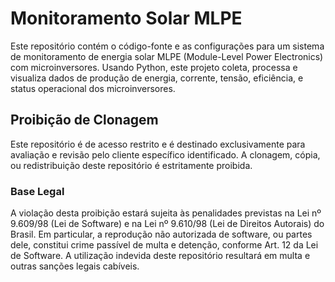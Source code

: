 # Monitoramento Solar MLPE

Este repositório contém o código-fonte e as configurações para um sistema de monitoramento 
de energia solar MLPE (Module-Level Power Electronics) com microinversores. Usando Python, 
este projeto coleta, processa e visualiza dados de produção de energia, corrente, tensão,
 eficiência, e status operacional dos microinversores.

## Proibição de Clonagem

Este repositório é de acesso restrito e é destinado exclusivamente para avaliação e revisão 
pelo cliente específico identificado. A clonagem, cópia, ou redistribuição deste repositório é estritamente proibida.

### Base Legal

A violação desta proibição estará sujeita às penalidades previstas na Lei nº 9.609/98 (Lei de Software) e na Lei nº 9.610/98 
(Lei de Direitos Autorais) do Brasil. Em particular, a reprodução não autorizada de software, ou partes dele, constitui crime 
passível de multa e detenção, conforme Art. 12 da Lei de Software. A utilização indevida deste repositório resultará em multa 
e outras sanções legais cabíveis.